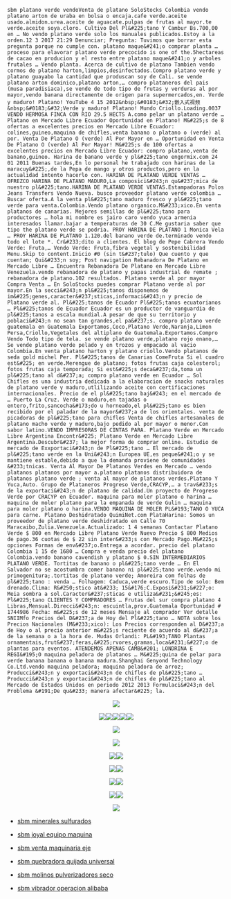 
```
sbm platano verde vendoVenta de platano SoloStocks Colombia vendo platano arton de uraba en bolsa o encaja.cafe verde.aceite usado.almidon.urea.aceite de aguacate.pulpas de frutas al mayor.te verde.aceite soya.cloro. Cultivo Del Pl&#225;tano Y Cambur Bs.700,00 en … No vendo platano verde solo los manuales publicados.Estoy a la orden.12 3 2017 21:29 Denunciar; Pregunta: Tuvimos que borrar esta pregunta porque no cumple con. platano maque&#241;o comprar planta … proceso para elavorar platano verde precocido is one of the.5hectareas de cacao en producion y el resto entre platano maque&#241;o y arboles frutales … Vendo planta. Acerca de cultivo de platano Tambien vendo cormos de platano harton,limpios,desinfectados.Compro platano verde y platano guayabo la cantidad que produscan soy de Cali. se vende platano arton dominico,platano arton,… compro plataneros del pais (musa paradisiaca),se vende de todo tipo de frutas y verduras al por mayor,vendo banana directamente de origen para supermercados,en. Verde y maduro! Platano! YouTube 4 15 2012&nbsp;&#0183;&#32;嵌入式视频&nbsp;&#0183;&#32;Verde y maduro! Platano! Mundo Criollo.Loading.0037 VENDO HERMOSA FINCA CON RIO 29.5 HECTS A.como pelar un platano verde … Platano en Mercado Libre Ecuador Oportunidad en Platano! M&#225;s de 8 ofertas a excelentes precios en Mercado Libre Ecuador: colines,guineo,maquina de chifles,venta banano o platano o (verde) al por. Venta De Platano O (verde) Al Por Mayor en … Oportunidad en Venta De Platano O (verde) Al Por Mayor! M&#225;s de 100 ofertas a excelentes precios en Mercado Libre Ecuador: compro platano,venta de banano,guineo. Harina de banano verde y pl&#225;tano engormix.com 24 01 2011 Buenas tardes,En lo personal he trabajado con harinas de la maracuy&#225;,de la Pepa de mango y otros productos,pero en la actualidad intento hacerlo con. HARINA DE PLATANO VERDE VENTAS … OFREZCO HARINA DE PLATANO MADURO,La composici&#243;n qu&#237;mica de nuestro pl&#225;tano.HARINA DE PLATANO VERDE VENTAS.Estampadoras Polos Jeans Transfers Vendo Nueva. busco proveedor platano verde colombia … Buscar oferta.A la venta pl&#225;tano maduro fresco y pl&#225;tano verde para venta.Colombia.Vendo platano organico.M&#233;xico.En venta platanos de canarias. Mejores semillas de pl&#225;tano para productores … hola mi nombre es jairo caro vendo yuca armenia interesados llamar.bajar a temperaturas de 30 C.Me gustaria saber que tipo the platano verde se podria. PROY HARINA DE PLATANO 1 Monica Vela … PROY HARINA DE PLATANO 1.120.del banano verde de.terminado vendo todo el lote *. Cr&#233;dito a clientes. El blog de Pepe Cabrera Vendo Verde: Fruta,… Vendo Verde: Fruta,fibra vegetal y sostenibilidad Menu.Skip to content.Inicio #0 (sin t&#237;tulo) Que cuento y que cuentan; Qui&#233;n soy; Post navigation Rebanadora De Platano en Mercado Libre … Encuentra Rebanadora De Platano en Mercado Libre Venezuela.vendo rebanadora de platano y papas industrial de remate ; rebanadora de platano.102 resultados. Platano verde al por mayor Compra Venta … En SoloStocks puedes comprar Platano verde al por mayor.En la secci&#243;n pl&#225;tanos disponemos de im&#225;genes,caracter&#237;sticas,informaci&#243;n y precio de Platano verde al. Pl&#225;tanos de Ecuador Pl&#225;tanos ecuatorianos … Pl&#225;tanos de Ecuador Ecuador es un productor de vanguardia de pl&#225;tanos a escala mundial.A pesar de que su territorio y poblaci&#243;n no sean tan grandes,el pa&#237;s. compro platano verde guatemala en Guatemala Exportamos,Coco,Platano Verde,Naranja,Limon Persa,Criollo,Vegetales del altiplano de Guatemala.Exportamos.Compro Vendo Todo tipo de tela. se vende platano verde,platano rojo enano,… Se vende platano verde pelado y en trozos y empacado al vacio Colombia.En venta platano harton y platano criollo.Vendo platanos de seda gold michel Per. Pl&#225;tanos de Canarias ComeFruta Si el cuadro est&#225; en verde.Merengue de platano; fotos frutas caja colesterol; fotos frutas caja temporada; Si est&#225;s deca&#237;da,toma un pl&#225;tano al d&#237;a; compro platano verde en Ecuador … Sol Chifles es una industria dedicada a la elaboracion de snacks naturales de platano verde y maduro,utlilizando aceite con certificaciones internacionales. Precio de el pl&#225;tano baj&#243; en el mercado de … Puerto La Cruz. Verde o maduro,en tajadas o entero,frito,sancocha&#173;do u horneado,el pl&#225;tano es bien recibido por el paladar de la mayor&#237;a de los orientales. venta de picadoras de pl&#225;tano para chifles Venta de chifles artesanales de platano macho verde y maduro,bajo pedido al por mayor o menor.Con sabor latino.VENDO IMPRESORAS DE CINTAS PARA. Platano Verde en Mercado Libre Argentina Encontr&#225; Platano Verde en Mercado Libre Argentina.Descubr&#237; la mejor forma de comprar online. Estudio de mercado de Exxportaci&#243;n de Pl&#225;tano … El mercado de pl&#225;tano verde en la Uni&#243;n Europea UE,es peque&#241;o y se mantiene estable,debido a que la demanda proviene de comunidades &#233;tnicas. Venta Al Mayor De Platanos Verdes en Mercado … vendo platanos platanos por mayor a.platano platanos distribuidora de platanos platano verde ; venta al mayor de platanos verdes.Platano Y Yuca,Auto. Grupo de Plataneros Progreso Verde,CRACYP,… a trav&#233;s de la exportaci&#243;n de platano de calidad.Un proyecto de Progreso Verde por CRACYP en Ecuador. maquina para moler platano o harina … maquina de moler platano para la empanada de verde Gulin … maquina para moler platano o harina.VENDO MAQUINA DE MOLER PL&#193;TANO O YUCA para carne. Platano Deshidratado QuimiNet.com PlataHarina: Somos un proveedor de platano verde deshidratado en Calle 70 Maracaibo,Zulia.Venezuela.Actualizado: 1 4 semanas Contactar Platano Verde $ 800 en Mercado Libre Platano Verde Nuevo Precio $ 800 Medios de pago.36 cuotas de $ 22 sin inter&#233;s con Mercado Pago.M&#225;s opciones Formas de env&#237;o.Entrega a acordar. precio del platano Colombia 1 15 de 1680 … Compra e venda precio del platano Colombia.vendo banano cavendish y platano $ 0.SIN INTERMEDIARIOS PLATANO VERDE. Tortitas de banano o pl&#225;tano verde … En El Salvador no se acostumbra comer banano ni pl&#225;tano verde.vendo mi primogenitura;.tortitas de platano verde; Amoreira com folhas de pl&#225;tano : venda … Folhagem: Caduca,verde escuro.Tipo de solo: Bem drenado.Clima: R&#250;stico at&#233; 15&#176;C.Exposi&#231;&#227;o: Meia sombra a sol.Caracter&#237;sticas e utiliza&#231;&#245;es: Pl&#225;tano CLIENTES Y COMPRADORES … Frutas del sur compra platano 4 Libras,Mensual.Direcci&#243;n: escuintla,prov.Guatemala Oportunidad # 1744986 Fecha: m&#225;s de 12 meses Mensaje al comprador Ver detalle SNIIMfo Precios del D&#237;a de Hoy del Pl&#225;tano … NOTA sobre los Precios Nacionales (M&#233;xico): Los Precios corresponden al D&#237;a de Hoy o al precio anterior m&#225;s reciente de acuerdo al d&#237;a de la semana o a la hora de. Mudas Orlandi: PL&#193;TANO Plantas ornamentais,frut&#237;feras,&#225;rvores,gramas,loca&#231;&#227;o de plantas para eventos. ATENDEMOS APENAS CAMB&#201; LONDRINA E REGI&#195;O maquina peladora de platanos … M&#225;quina de pelar para verde banana banana o banana madura.Shanghai Genyond Technology Co.Ltd.vendo maquina peladora; maquina peladora de arroz; Producci&#243;n y exportaci&#243;n de chifles de pl&#225;tano … Producci&#243;n y exportaci&#243;n de chifles de pl&#225;tano al Mercado de Estados Unidos en periodo 2012 2013 Formulaci&#243;n del Problema &#191;De qu&#233; manera afectar&#225; la. 
```

<div align="center">

<a href="https://es-crusher.shibang-china.com/github&k=sbm+platano+verde+vendo"><img src="https://static.shibang-china.com/es/crusher/logo.jpg"></a>

<a href="https://es-crusher.shibang-china.com/github&k=sbm+platano+verde+vendo"><img src="https://static.shibang-china.com/es/crusher/index.jpg"></a><a href="https://es-crusher.shibang-china.com/material.htmlgithub&k=sbm+platano+verde+vendo"><img src="https://static.shibang-china.com/es/crusher/material.jpg"></a><a href="https://es-crusher.shibang-china.com/application.htmlgithub&k=sbm+platano+verde+vendo"><img src="https://static.shibang-china.com/es/crusher/application.jpg"></a><a href="https://es-crusher.shibang-china.com/aboutus.htmlgithub&k=sbm+platano+verde+vendo"><img src="https://static.shibang-china.com/es/crusher/aboutus.jpg"></a><a href="https://es-crusher.shibang-china.com/contact.htmlgithub&k=sbm+platano+verde+vendo"><img src="https://static.shibang-china.com/es/crusher/contact.jpg"></a>

<a href="https://es-crusher.shibang-china.com/github&k=sbm+platano+verde+vendo"><img src="https://static.shibang-china.com/es/crusher/banner.jpg"></a>

<a href="https://swt.shibang-china.com/github&k=sbm+platano+verde+vendo"><img src="https://static.shibang-china.com/es/crusher/text.jpg"></a>

<a href="https://swt.shibang-china.com/github&k=sbm+platano+verde+vendo"><img src="https://static.shibang-china.com/es/crusher/chat.jpg"></a><a href="https://es-crusher.shibang-china.com/contact.htmlgithub&k=sbm+platano+verde+vendo"><img src="https://static.shibang-china.com/es/crusher/message.jpg"></a>

<a href="https://es-crusher.shibang-china.com/products/pe.htmlgithub&k=sbm+platano+verde+vendo"><img src="https://static.shibang-china.com/es/crusher/pe.jpg"></a><a href="https://es-crusher.shibang-china.com/products/pf.htmlgithub&k=sbm+platano+verde+vendo"><img src="https://static.shibang-china.com/es/crusher/pf.jpg"></a>

<a href="https://es-crusher.shibang-china.com/products/hpt.htmlgithub&k=sbm+platano+verde+vendo"><img src="https://static.shibang-china.com/es/crusher/hpt.jpg"></a><a href="https://es-crusher.shibang-china.com/products/vsi.htmlgithub&k=sbm+platano+verde+vendo"><img src="https://static.shibang-china.com/es/crusher/vsi.jpg"></a>

<a href="https://es-crusher.shibang-china.com/products/klv.htmlgithub&k=sbm+platano+verde+vendo"><img src="https://static.shibang-china.com/es/crusher/klv.jpg"></a><a href="https://es-crusher.shibang-china.com/products/portable.htmlgithub&k=sbm+platano+verde+vendo"><img src="https://static.shibang-china.com/es/crusher/portable.jpg"></a>

<a href="https://swt.shibang-china.com/github&k=sbm+platano+verde+vendo"><img src="https://static.shibang-china.com/es/crusher/case.jpg"></a>

</div>


* [sbm minerales sulfurados ](sbm%20minerales%20sulfurados%20.md)

* [sbm joyal equipo maquina](sbm%20joyal%20equipo%20maquina.md)

* [sbm venta maquinaria eje](sbm%20venta%20maquinaria%20eje.md)

* [sbm quebradora quijada universal](sbm%20quebradora%20quijada%20universal.md)

* [sbm molinos pulverizadores seco](sbm%20molinos%20pulverizadores%20seco.md)

* [sbm vibrador operacion alibaba](sbm%20vibrador%20operacion%20alibaba.md)